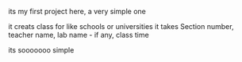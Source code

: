 its my first project here, a very simple one

it creats class for like schools or universities
it takes Section number, teacher name, lab name - if any, class time

its sooooooo simple
